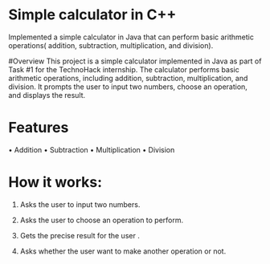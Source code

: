 # Simple calculator in C++
Implemented a simple calculator in Java that can perform basic arithmetic operations( addition, subtraction, multiplication, and division).

#Overview
This project is a simple calculator implemented in Java as part of Task #1 for the TechnoHack internship. The calculator performs basic arithmetic operations, including addition, subtraction, multiplication, and division. It prompts the user to input two numbers, choose an operation, and displays the result.

# Features
• Addition
• Subtraction
• Multiplication
• Division

# How it works:
  1. Asks the user to input two numbers.

  2. Asks the user to choose an operation to perform.

  3. Gets the precise result for the user .

  4. Asks whether the user want to make another operation or not.
